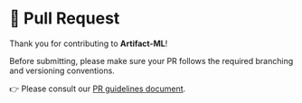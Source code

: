 # 📝 Pull Request

Thank you for contributing to **Artifact-ML**!

Before submitting, please make sure your PR follows the required branching and versioning conventions.

👉 Please consult our [PR guidelines document](https://artifact-ml.readthedocs.io/en/latest/Development/pages/pull_requests).